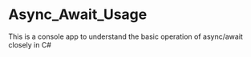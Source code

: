 # Async_Await_Usage
This is a console app to understand the basic operation of async/await closely in C# 
